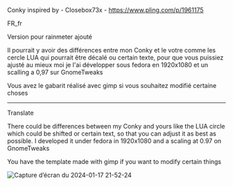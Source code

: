 Conky inspired by - Closebox73x - https://www.pling.com/p/1961175

FR_fr

Version pour rainmeter ajouté

Il pourrait y avoir des différences entre mon Conky et le votre comme les cercle LUA qui pourrait être décalé ou certain texte, pour que vous puissiez ajusté au mieux moi je l'ai développer sous fedora en 1920x1080 et un scalling a 0,97 sur GnomeTweaks 

Vous avez le gabarit réalisé avec gimp si vous souhaitez modifié certaine choses 

__________________________

Translate

There could be differences between my Conky and yours like the LUA circle which could be shifted or certain text, so that you can adjust it as best as possible. I developed it under fedora in 1920x1080 and a scaling at 0.97 on GnomeTweaks

You have the template made with gimp if you want to modify certain things

![Capture d’écran du 2024-01-17 21-52-24](https://github.com/neecride/GreatPanel/assets/8920228/ac58f3b1-0878-4a9b-a49a-d31e003fb489)
